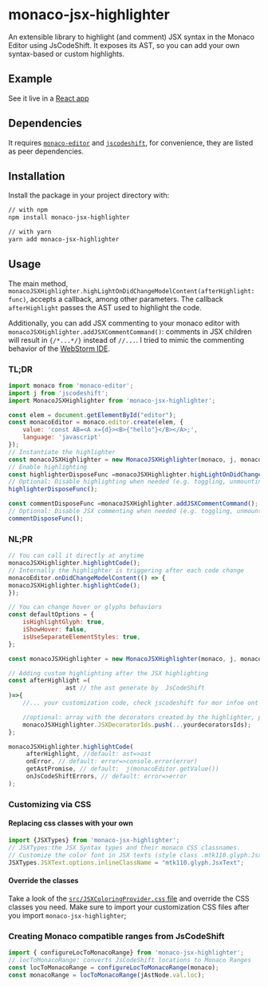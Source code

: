# monaco-jsx-highlighter

An extensible library to highlight (and comment) JSX syntax in the Monaco Editor using JsCodeShift.
 It exposes its AST, so you can add your own syntax-based or custom highlights.
   
## Example
See it live in a [React app](https://codesandbox.io/s/monaco-editor-react-6o4u4?file=/src/index.js) 

## Dependencies
It requires [`monaco-editor`](https://www.npmjs.com/package/monaco-editor) and [`jscodeshift`](https://www.npmjs.com/package/jscodeshift), for convenience, they are listed as peer dependencies.

## Installation

Install the package in your project directory with:

```sh
// with npm
npm install monaco-jsx-highlighter

// with yarn
yarn add monaco-jsx-highlighter
```

## Usage
The main method, `monacoJSXHighlighter.highLightOnDidChangeModelContent(afterHighlight: func)`,
 accepts a callback, among other parameters.
 The callback `afterHighlight` passes the AST used to highlight the code.
 
 Additionally, you can add JSX commenting to your monaco editor with
 `monacoJSXHighlighter.addJSXCommentCommand()`:
 comments in JSX children will result in `{/*...*/}` instead of `//...`. I tried to mimic the commenting behavior of the [WebStorm IDE](https://www.jetbrains.com/webstorm/).

### TL;DR
```js
import monaco from 'monaco-editor';
import j from 'jscodeshift';
import MonacoJSXHighlighter from 'monaco-jsx-highlighter';

const elem = document.getElementById("editor");
const monacoEditor = monaco.editor.create(elem, {
    value: 'const AB=<A x={d}><B>{"hello"}</B></A>;',
    language: 'javascript'
});
// Instantiate the highlighter
const monacoJSXHighlighter = new MonacoJSXHighlighter(monaco, j, monacoEditor);
// Enable highlighting
const highlighterDisposeFunc =monacoJSXHighlighter.highLightOnDidChangeModelContent();
// Optional: Disable highlighting when needed (e.g. toggling, unmounting, pausing)
highlighterDisposeFunc();

const commentDisposeFunc =monacoJSXHighlighter.addJSXCommentCommand();
// Optional: Disable JSX commenting when needed (e.g. toggling, unmounting, pausing)
commentDisposeFunc();
```
### NL;PR

```js
// You can call it directly at anytime
monacoJSXHighlighter.highlightCode();
// Internally the highlighter is triggering after each code change
monacoEditor.onDidChangeModelContent(() => {
monacoJSXHighlighter.highlightCode();
});

// You can change hover or glyphs behaviors
const defaultOptions = {
    isHighlightGlyph: true,
    iShowHover: false,
    isUseSeparateElementStyles: true,
};

const monacoJSXHighlighter = new MonacoJSXHighlighter(monaco, j, monacoEditor, defaultOptions);

// Adding custom highlighting after the JSX highlighting
const afterHighlight =(
                ast // the ast generate by  JsCodeShift
)=>{
    //... your customization code, check jscodeshift for mor infoe ont he ast

    //optional: array with the decorators created by the highlighter, push your decorator ids to this array
    monacoJSXHighlighter.JSXDecoratorIds.push(...yourdecoratorsIds); 
};

monacoJSXHighlighter.highlightCode(
     afterHighlight, //default: ast=>ast
     onError, // default: error=>console.error(error)
     getAstPromise, // default:  j(monacoEditor.getValue())
     onJsCodeShiftErrors, // default: error=>error
);
```

### Customizing via CSS

#### Replacing css classes with your own
```js
import {JSXTypes} from 'monaco-jsx-highlighter'; 
// JSXTypes:the JSX Syntax types and their monaco CSS classnames.
// Customize the color font in JSX texts (style class .mtk110.glyph.JsxText from one of your css files)
JSXTypes.JSXText.options.inlineClassName = "mtk110.glyph.JsxText";
```

#### Override the classes
Take a look of the [`src/JSXColoringProvider.css` file](https://github.com/luminaxster/syntax-highlighter/blob/master/src/MonacoJSXHighlighter.css) and override the CSS classes you need.
 Make sure to import your customization CSS files after you import `monaco-jsx-highlighter`;

### Creating Monaco compatible ranges from JsCodeShift 
```js
import { configureLocToMonacoRange} from 'monaco-jsx-highlighter'; 
// locToMonacoRange: converts JsCodeShift locations to Monaco Ranges
const locToMonacoRange = configureLocToMonacoRange(monaco);
const monacoRange = locToMonacoRange(jAstNode.val.loc);
```
